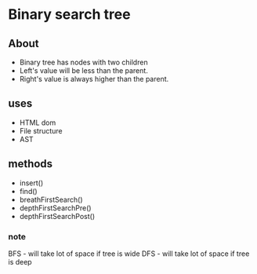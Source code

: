 # Binary search tree

## About
- Binary tree has nodes with two children
- Left's value will be less than the parent.
- Right's value is always higher than the parent.

## uses
- HTML dom
- File structure
- AST 

## methods

- insert()
- find()
- breathFirstSearch()
- depthFirstSearchPre()
- depthFirstSearchPost()

### note
BFS - will take lot of space if tree is wide
DFS - will take lot of space if tree is deep